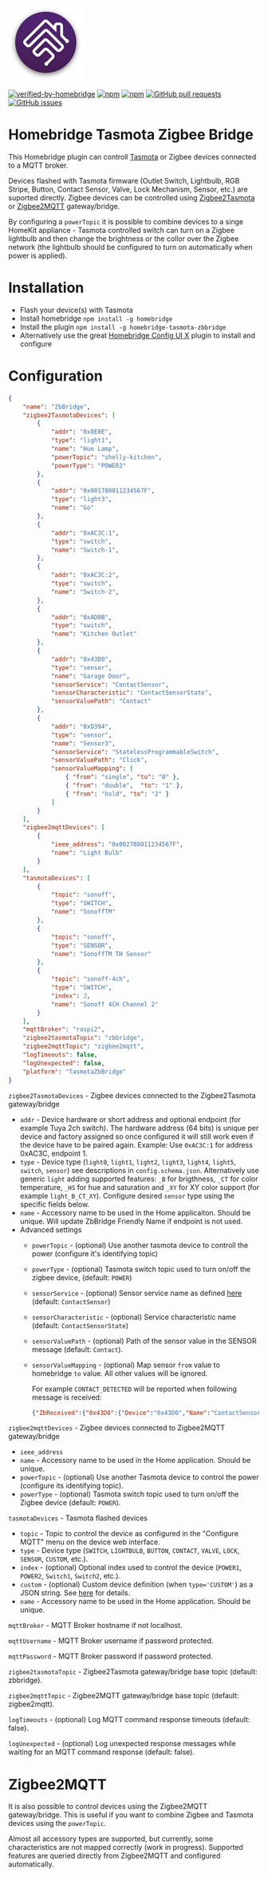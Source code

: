 <p allign="center">

<img src="https://raw.githubusercontent.com/homebridge/branding/latest/logos/homebridge-color-round-stylized.png" width="150">

</p>

[![verified-by-homebridge](https://badgen.net/badge/homebridge/verified/purple)](https://github.com/homebridge/homebridge/wiki/Verified-Plugins)
[![npm](https://img.shields.io/npm/dt/homebridge-tasmota-zbbridge.svg)](https://www.npmjs.com/package/homebridge-tasmota-zbbridge)
[![npm](https://img.shields.io/npm/v/homebridge-tasmota-zbbridge.svg)](https://www.npmjs.com/package/homebridge-tasmota-zbbridge)
[![GitHub pull requests](https://img.shields.io/github/issues-pr/mdaskalov/homebridge-tasmota-zbbridge.svg)](https://github.com/mdaskalov/homebridge-tasmota-zbbridge/pulls)
[![GitHub issues](https://img.shields.io/github/issues/mdaskalov/homebridge-tasmota-zbbridge.svg)](https://github.com/mdaskalov/homebridge-tasmota-zbbridge/issues)

# Homebridge Tasmota Zigbee Bridge

This Homebridge plugin can controll [Tasmota](https://tasmota.github.io/docs) or Zigbee devices connected to a MQTT broker.

Devices flashed with Tasmota firmware (Outlet Switch, Lightbulb, RGB Stripe, Button, Contact Sensor, Valve, Lock Mechanism, Sensor, etc.) are suported directly. Zigbee devices can be controlled using [Zigbee2Tasmota](https://tasmota.github.io/docs/Zigbee) or [Zigbee2MQTT](https://www.zigbee2mqtt.io) gateway/bridge.

By configuring a `powerTopic` it is possible to combine devices to a singe HomeKit appliance - Tasmota controlled switch can turn on a Zigbee lightbulb and then change the brightness or the collor over the Zigbee network (the lightbulb should be configured to turn on automatically when power is applied).

# Installation

* Flash your device(s) with Tasmota
* Install homebridge `npm install -g homebridge`
* Install the plugin `npm install -g homebridge-tasmota-zbbridge`
* Alternatively use the great [Homebridge Config UI X](https://github.com/oznu/homebridge-config-ui-x) plugin to install and configure

# Configuration

``` json
{
    "name": "ZbBridge",
    "zigbee2TasmotaDevices": [
        {
            "addr": "0x8E8E",
            "type": "light1",
            "name": "Hue Lamp",
            "powerTopic": "shelly-kitchen",
            "powerType": "POWER2"
        },
        {
            "addr": "0x001788011234567F",
            "type": "light3",
            "name": "Go"
        },
        {
            "addr": "0xAC3C:1",
            "type": "switch",
            "name": "Switch-1",
        },
        {
            "addr": "0xAC3C:2",
            "type": "switch",
            "name": "Switch-2",
        },
        {
            "addr": "0xAD0B",
            "type": "switch",
            "name": "Kitchen Outlet"
        },
        {
            "addr": "0x43D0",
            "type": "sensor",
            "name": "Garage Door",
            "sensorService": "ContactSensor",
            "sensorCharacteristic": "ContactSensorState",
            "sensorValuePath": "Contact"
        },
        {
            "addr": "0xD394",
            "type": "sensor",
            "name": "Sensor3",
            "sensorService": "StatelessProgrammableSwitch",
            "sensorValuePath": "Click",
            "sensorValueMapping": [
                { "from": "single", "to": "0" },
                { "from": "double",  "to": "1" },
                { "from": "hold", "to": "2" }
            ]
        }
    ],
    "zigbee2mqttDevices": [
        {
            "ieee_address": "0x002788011234567F",
            "name": "Light Bulb"
        }
    ],
    "tasmotaDevices": [
        {
            "topic": "sonoff",
            "type": "SWITCH",
            "name": "SonoffTM"
        },
        {
            "topic": "sonoff",
            "type": "SENSOR",
            "name": "SonoffTM TH Sensor"
        },
        {
            "topic": "sonoff-4ch",
            "type": "SWITCH",
            "index": 2,
            "name": "Sonoff 4CH Channel 2"
        }
    ],
    "mqttBroker": "raspi2",
    "zigbee2tasmotaTopic": "zbbridge",
    "zigbee2mqttTopic": "zigbee2mqtt",
    "logTimeouts": false,
    "logUnexpected": false,
    "platform": "TasmotaZbBridge"
}
```

`zigbee2TasmotaDevices` - Zigbee devices connected to the Zigbee2Tasmota gateway/bridge

* `addr` - Device hardware or short address and optional endpoint (for example Tuya 2ch switch). The hardware address (64 bits) is unique per device and factory assigned so once configured it will still work even if the device have to be paired again. Example: Use `0xAC3C:1` for address 0xAC3C, endpoint 1.
* `type` - Device type (`light0`, `light1`, `light2`, `light3`, `light4`, `light5`, `switch`, `sensor`) see descriptions in `config.schema.json`. Alternatively use generic `light` adding supported features: `_B` for brigthness, `_CT` for color temperature, `_HS` for hue and saturation and `_XY` for XY color support (for example `light_B_CT_XY`). Configure desired `sensor` type using the specific fields below.
* `name` - Accessory name to be used in the Home applicaiton. Should be unique. Will update ZbBridge Friendly Name if endpoint is not used.
* Advanced settings
  * `powerTopic` - (optional) Use another tasmota device to controll the power (configure it's identifying topic)
  * `powerType` - (optional) Tasmota switch topic used to turn on/off the zigbee device, (default: `POWER`)
  * `sensorService` - (optional) Sensor service name as defined [here](https://developers.homebridge.io/#/service) (default: `ContactSensor`)
  * `sensorCharacteristic` - (optional) Service characteristic name (default: `ContactSensorState`)
  * `sensorValuePath` - (optional) Path of the sensor value in the SENSOR message (default: `Contact`).
  * `sensorValueMapping` - (optional) Map sensor `from` value to homebridge `to` value. All other values will be ignored.

    For example `CONTACT_DETECTED` will be reported when following message is received:
    ```json
    {"ZbReceived":{"0x43D0":{"Device":"0x43D0","Name":"ContactSensorExample","Contact":0,"Endpoint":1,"LinkQuality":66}}}
    ```

`zigbee2mqttDevices` - Zigbee devices connected to Zigbee2MQTT gateway/bridge

* `ieee_address`
* `name` - Accessory name to be used in the Home application. Should be unique.
* `powerTopic` - (optional) Use another Tasmota device to control the power (configure its identifying topic).
* `powerType` - (optional) Tasmota switch topic used to turn on/off the Zigbee device (default: `POWER`).

`tasmotaDevices` - Tasmota flashed devices

* `topic` - Topic to control the device as configured in the "Configure MQTT" menu on the device web interface.
* `type` - Device type (`SWITCH`, `LIGHTBULB`, `BUTTON`, `CONTACT`, `VALVE`, `LOCK`, `SENSOR`, `CUSTOM`, etc.).
* `index` - (optional) Optional index used to control the device (`POWER1`, `POWER2`, `Switch1`, `Switch2`, etc.).
* `custom` - (optional) Custom device definition (when `type='CUSTOM'`) as a JSON string. See [here](https://github.com/mdaskalov/homebridge-tasmota-zbbridge/blob/main/doc/TasmotaDeviceDefinition.md) for details.
* `name` - Accessory name to be used in the Home application. Should be unique.

`mqttBroker` - MQTT Broker hostname if not localhost.

`mqttUsername` - MQTT Broker username if password protected.

`mqttPassword` - MQTT Broker password if password protected.

`zigbee2tasmotaTopic` - Zigbee2Tasmota gateway/bridge base topic (default: zbbridge).

`zigbee2mqttTopic` - Zigbee2MQTT gateway/bridge base topic (default: zigbee2mqtt).

`logTimeouts` - (optional) Log MQTT command response timeouts (default: false).

`logUnexpected` - (optional) Log unexpected response messages while waiting for an MQTT command response (default: false).

# Zigbee2MQTT

It is also possible to control devices using the Zigbee2MQTT gateway/bridge. This is useful if you want to combine Zigbee and Tasmota devices using the `powerTopic`.

Almost all accessory types are supported, but currently, some characteristics are not mapped correctly (work in progress). Supported features are queried directly from Zigbee2MQTT and configured automatically.
